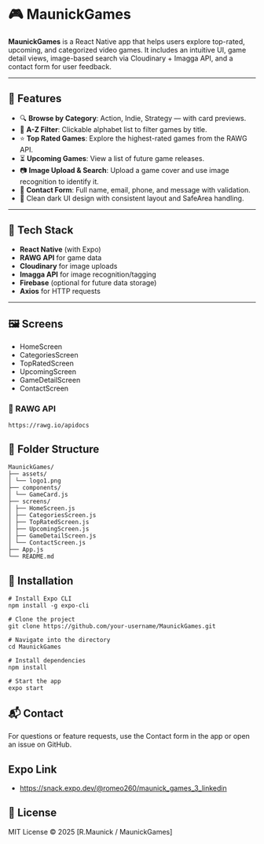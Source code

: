# 🎮 MaunickGames

**MaunickGames** is a React Native app that helps users explore top-rated, upcoming, and categorized video games. It includes an intuitive UI, game detail views, image-based search via Cloudinary + Imagga API, and a contact form for user feedback.

---

## 📱 Features

- 🔍 **Browse by Category**: Action, Indie, Strategy — with card previews.
- 🔡 **A-Z Filter**: Clickable alphabet list to filter games by title.
- ⭐ **Top Rated Games**: Explore the highest-rated games from the RAWG API.
- ⏳ **Upcoming Games**: View a list of future game releases.
- 📷 **Image Upload & Search**: Upload a game cover and use image recognition to identify it.
- 📩 **Contact Form**: Full name, email, phone, and message with validation.
- 💅 Clean dark UI design with consistent layout and SafeArea handling.

---

## 🚀 Tech Stack

- **React Native** (with Expo)
- **RAWG API** for game data
- **Cloudinary** for image uploads
- **Imagga API** for image recognition/tagging
- **Firebase** (optional for future data storage)
- **Axios** for HTTP requests

---

## 🖼 Screens

- HomeScreen
- CategoriesScreen
- TopRatedScreen
- UpcomingScreen
- GameDetailScreen
- ContactScreen

### 🔑 RAWG API

```
https://rawg.io/apidocs
```

## 📁 Folder Structure

```
MaunickGames/
├── assets/
│ └── logo1.png
├── components/
│ └── GameCard.js
├── screens/
│ ├── HomeScreen.js
│ ├── CategoriesScreen.js
│ ├── TopRatedScreen.js
│ ├── UpcomingScreen.js
│ ├── GameDetailScreen.js
│ └── ContactScreen.js
├── App.js
└── README.md
```

## 📲 Installation

```
# Install Expo CLI
npm install -g expo-cli

# Clone the project
git clone https://github.com/your-username/MaunickGames.git

# Navigate into the directory
cd MaunickGames

# Install dependencies
npm install

# Start the app
expo start
```

## 📬 Contact

For questions or feature requests, use the Contact form in the app or open an issue on GitHub.

## Expo Link

- https://snack.expo.dev/@romeo260/maunick_games_3_linkedin

## 📄 License
MIT License © 2025 [R.Maunick / MaunickGames]














